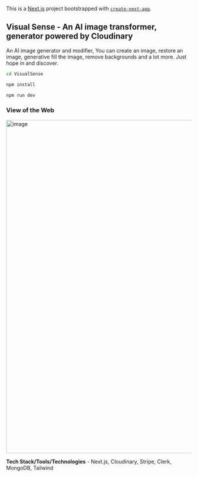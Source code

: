 This is a [Next.js](https://nextjs.org/) project bootstrapped with [`create-next-app`](https://github.com/vercel/next.js/tree/canary/packages/create-next-app).

## Visual Sense - An AI image transformer, generator powered by Cloudinary

An AI image generator and modifier, You can create an image, restore an image, generative fill the image, remove backgrounds and a lot more. Just hope in and discover.

```bash
cd VisualSense

npm install

npm run dev

```

### View of the Web
<img width="1796" height="903" alt="image" src="https://github.com/user-attachments/assets/8f4a9c68-b994-4fe9-8511-bab7b6d24b87" />


**Tech Stack/Tools/Technologies** - Next.js, Cloudinary, Stripe, Clerk, MongoDB, Tailwind
